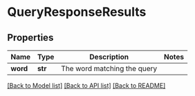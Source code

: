 # QueryResponseResults

## Properties
Name | Type | Description | Notes
------------ | ------------- | ------------- | -------------
**word** | **str** | The word matching the query | 

[[Back to Model list]](../README.md#documentation-for-models) [[Back to API list]](../README.md#documentation-for-api-endpoints) [[Back to README]](../README.md)


